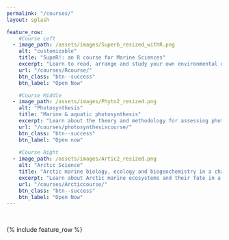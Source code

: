 ```yaml
---
permalink: "/courses/"
layout: splash

feature_row:
    #Course Left
  - image_path: /assets/images/Superb_resized_withR.png
    alt: "customizable"
    title: "SupeR!: an R course for Marine Sciences"
    excerpt: "Learn to read, arrange and study your own environmental data with R."
    url: "/courses/Rcourse/"
    btn_class: "btn--success"
    btn_label: "Open Now"

    #Course Middle
  - image_path: /assets/images/Phyto2_resized.png
    alt: "Photosynthesis"
    title: "Marine & aquatic photosynthesis"
    excerpt: "Learn about the theory and methodology for assessing photosynthesis in marine and aquatic systems."
    url: "/courses/photosynthesiscourse/"
    btn_class: "btn--success"
    btn_label: "Open now"  
  
    #Course Right
  - image_path: /assets/images/Artic2_resized.png
    alt: "Arctic Science"
    title: "Arctic marine biology, ecology and biogeochemistry in a changing world"
    excerpt: "Learn about Arctic marine ecosystems and their fate in a changing world"
    url: "/courses/Arcticcourse/"
    btn_class: "btn--success"
    btn_label: "Open Now"   
---
```

<br>

{% include feature_row %}

